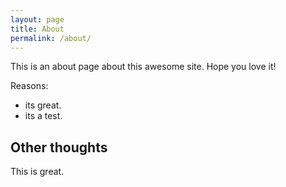 ```yaml
---
layout: page
title: About
permalink: /about/
---
```


This is an about page about this awesome site.
Hope you love it!

Reasons:
- its great.
- its a test.

## Other thoughts

This is great.
